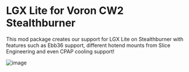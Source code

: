 # LGX Lite for Voron CW2 Stealthburner

This mod package creates our support for LGX Lite on Stealthburner with features such as Ebb36 support, different hotend mounts from Slice Engineering and even CPAP cooling support!

![image](https://user-images.githubusercontent.com/37978198/214072299-7d7d539a-c273-49ca-9d39-52bca6b3fe52.png)
